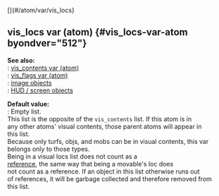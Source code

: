 []{#/atom/var/vis_locs}    
## vis_locs var (atom) {#vis_locs-var-atom byondver="512"}    
**See also:**    
:   [vis_contents var (atom)](/ref/atom/var/vis_contents)    
:   [vis_flags var (atom)](/ref/atom/var/vis_flags)    
:   [image objects](/ref/image)    
:   [HUD / screen objects](/ref/%7Bnotes%7D/HUD)    
<!-- -->    
**Default value:**    
:   Empty list.    
This list is the opposite of the `vis_contents` list. If this atom is in    
any other atoms\' visual contents, those parent atoms will appear in    
this list.    
Because only turfs, objs, and mobs can be in visual contents, this var    
belongs only to those types.    
Being in a visual locs list does not count as a    
[reference](/ref/DM/garbage), the same way that being a movable\'s loc does    
not count as a reference. If an object in this list otherwise runs out    
of references, it will be garbage collected and therefore removed from    
this list.  